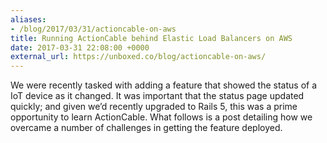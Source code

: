 ```yaml
---
aliases:
- /blog/2017/03/31/actioncable-on-aws
title: Running ActionCable behind Elastic Load Balancers on AWS
date: 2017-03-31 22:08:00 +0000
external_url: https://unboxed.co/blog/actioncable-on-aws/
---
```


We were recently tasked with adding a feature that showed the status of a IoT
device as it changed. It was important that the status page updated quickly; and
given we’d recently upgraded to Rails 5, this was a prime opportunity to learn
ActionCable. What follows is a post detailing how we overcame a number of
challenges in getting the feature deployed.
